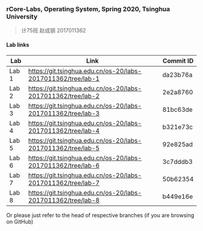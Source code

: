 ### rCore-Labs, Operating System, Spring 2020, Tsinghua University

> 计75班 赵成钢 2017011362

#### Lab links

| Lab   | Link                                                         | Commit ID |
| ----- | ------------------------------------------------------------ | --------- |
| Lab 1 | https://git.tsinghua.edu.cn/os-20/labs-2017011362/tree/lab-1 | da23b76a  |
| Lab 2 | https://git.tsinghua.edu.cn/os-20/labs-2017011362/tree/lab-2 | 2e2a8760  |
| Lab 3 | https://git.tsinghua.edu.cn/os-20/labs-2017011362/tree/lab-3 | 81bc63de  |
| Lab 4 | https://git.tsinghua.edu.cn/os-20/labs-2017011362/tree/lab-4 | b321e73c  |
| Lab 5 | https://git.tsinghua.edu.cn/os-20/labs-2017011362/tree/lab-5 | 92e825ad  |
| Lab 6 | https://git.tsinghua.edu.cn/os-20/labs-2017011362/tree/lab-6 | 3c7dddb3  |
| Lab 7 | https://git.tsinghua.edu.cn/os-20/labs-2017011362/tree/lab-7 | 50b62354  |
| Lab 8 | https://git.tsinghua.edu.cn/os-20/labs-2017011362/tree/lab-8 | b449e16e  |

Or please just refer to the head of respective branches (if you are browsing on GitHub)

